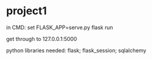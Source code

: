 # project1

in CMD:
set FLASK_APP=serve.py
flask run

get through to 127.0.0.1:5000

python libraries needed:
flask; flask_session; sqlalchemy
